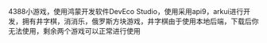 4388小游戏，使用鸿蒙开发软件DevEco Studio，使用采用api9，arkui进行开发，拥有井字棋，消消乐，俄罗斯方块游戏，井字棋由于使用本地后端，下载后你无法使用，剩余两个游戏可以正常进行使用
